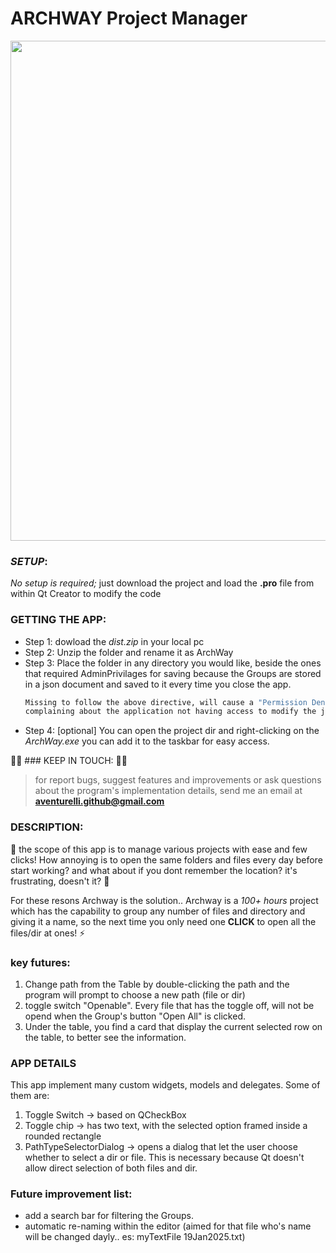 # ARCHWAY Project Manager

<img align="center" width="800" src="https://github.com/user-attachments/assets/e9861b4d-b5a2-4717-8761-48509e547862">

### *SETUP*:
*No setup is required;* just download the project and load the **.pro** file from within Qt Creator to modify the code

### **GETTING THE APP:**
- Step 1: dowload the *dist.zip* in your local pc
- Step 2: Unzip the folder and rename it as ArchWay
- Step 3: Place the folder in any directory you would like, beside the ones that required AdminPrivilages for saving
  because the Groups are stored in a json document and saved to it every time you close the app.
  ```sh
  Missing to follow the above directive, will cause a "Permission Denied" error by the system
  complaining about the application not having access to modify the json file
  ```
- Step 4: [optional] You can open the project dir and right-clicking on the *ArchWay.exe* you can add it to the taskbar for easy access. 

👨‍💻 ### KEEP IN TOUCH: 🤜🤛
> for report bugs, suggest features and improvements or ask questions about the program's implementation details,
> send me an email at **aventurelli.github@gmail.com**


### **DESCRIPTION:**
🚀 the scope of this app is to manage various projects with ease and few clicks! 
How annoying is to open the same folders and files every day before start working? and what about if you dont remember the location? it's frustrating, doesn't it? 💢

For these resons Archway is the solution.. 
Archway is a *100+ hours* project which has the capability to group any number of files and directory and giving it a name, so the next time you only need one **CLICK** to open all the files/dir at ones! ⚡

### **key futures:**
1. Change path from the Table by double-clicking the path and the program will prompt to choose a new path (file or dir)
2. toggle switch "Openable". Every file that has the toggle off, will not be opend when the Group's button "Open All" is clicked.
3. Under the table, you find a card that display the current selected row on the table, to better see the information.

### APP DETAILS
This app implement many custom widgets, models and delegates. Some of them are:
1. Toggle Switch -> based on QCheckBox
2. Toggle chip -> has two text, with the selected option framed inside a rounded rectangle
3. PathTypeSelectorDialog -> opens a dialog that let the user choose whether to select a dir or file. This is necessary because Qt doesn't allow direct selection of both files and dir.  

### Future improvement list:
- add a search bar for filtering the Groups.
- automatic re-naming within the editor (aimed for that file who's name will be changed dayly.. es: myTextFile 19Jan2025.txt)
